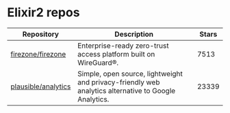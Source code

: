 # Elixir2 repos

| Repository                                                    | Description                                                                                          | Stars |
| ------------------------------------------------------------- | ---------------------------------------------------------------------------------------------------- | ----- |
| [firezone/firezone](https://github.com/firezone/firezone)     | Enterprise-ready zero-trust access platform built on WireGuard®.                                     | 7513  |
| [plausible/analytics](https://github.com/plausible/analytics) | Simple, open source, lightweight and privacy-friendly web analytics alternative to Google Analytics. | 23339 |
